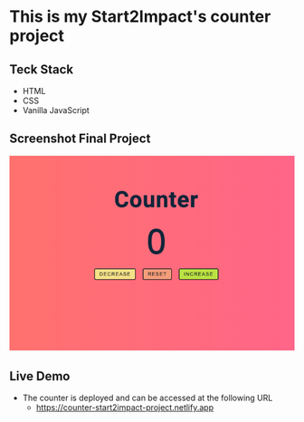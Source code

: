 # This is my Start2Impact's counter project

## Teck Stack 
* HTML
* CSS
* Vanilla JavaScript

## Screenshot Final Project
![screenshot final project](./assets/img/screenshot-project.png)

## Live Demo 
* The counter is deployed and can be accessed at the following URL
  * https://counter-start2impact-project.netlify.app

